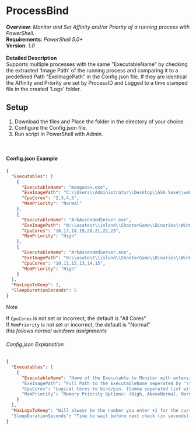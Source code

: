 # ProcessBind
**Overview**: *Monitor and Set Affinity and/or Priority of a running process with PowerShell.* <br>
**Requirements**: *PowerShell 5.0+* <br>
**Version**: *1.0* <br>
<br>
**Detailed Description** <br>
Supports multiple processes with the same "ExecutableName" by checking the extracted 'Image Path' of the running process and comparing it to a predefined Path "ExeImagePath" in the Config.json file. 
If they are identical the Affinity and Priority are set by ProcessID and Logged to a time stamped file in the created 'Logs' folder.
<br>
## Setup
1. Download the files and Place the folder in the directory of your choice.
2. Configure the Config.json file.
3. Run script in PowerShell with Admin.
<br>

#### Config.json Example
```json
{
  "Executables": [
    {
      "ExecutableName": "mongoose.exe",
      "ExeImagePath": "C:\\Users\\Administrator\\Desktop\\ASA Save\\webserve\\",
      "CpuCores": "2,3,4,5",
      "MemPriority": "Normal"
    },
    {
      "ExecutableName": "ArkAscendedServer.exe",
      "ExeImagePath": "N:\\asatest\\island\\ShooterGame\\Binaries\\Win64\\",
      "CpuCores": "16,17,18,19,20,21,22,23",
      "MemPriority": "High"
    },
    {
      "ExecutableName": "ArkAscendedServer.exe",
      "ExeImagePath": "O:\\asatest\\island\\ShooterGame\\Binaries\\Win64\\",
      "CpuCores": "10,11,12,13,14,15",
      "MemPriority": "High"
    }
  ],
  "MaxLogsToKeep": 2,
  "SleepDurationSeconds": 5
}
```

>[!NOTE]
>If `CpuCores` is not set or incorrect, the default is "All Cores" <br>
>If `MemPriority` is not set or incorrect, the default is "Normal" <br>
>*this follows normal windows assignments*

###### Config.json Explanation
```json
{
  "Executables": [
    {
      "ExecutableName": "Name of the Executable to Monitor with extension. (Notepad.exe) " 
      "ExeImagePath": "Full Path to the ExecutableName seperated by '\\' (copy windows path and double the backslashes)"
      "CpuCores": "Logical Cores to bind/pin. (Comma seperated list with no spaces: 0,1,2...)"
      "MemPriority": "Memory Priority Options: (High, AboveNormal, Normal, BelowNormal, Idle)"
    }
  ],
  "MaxLogsToKeep": "Will always be the number you enter +1 for the current active log. IE: setting this to 2 will keep 2 'old logs' and one 'active log'"
  "SleepDurationSeconds": "Time to wait before next check (in seconds)."
}
```
